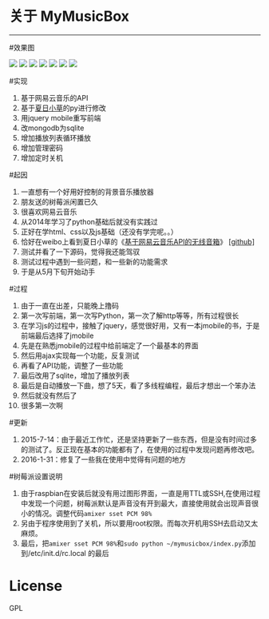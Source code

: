 # 关于  MyMusicBox 
---
#效果图

![](http://7xkdyj.com1.z0.glb.clouddn.com/1.jpg)
![](http://7xkdyj.com1.z0.glb.clouddn.com/2.jpg)
![](http://7xkdyj.com1.z0.glb.clouddn.com/3.jpg)
![](http://7xkdyj.com1.z0.glb.clouddn.com/4.jpg)
![](http://7xkdyj.com1.z0.glb.clouddn.com/5.jpg)
![](http://7xkdyj.com1.z0.glb.clouddn.com/6.jpg)
![](http://7xkdyj.com1.z0.glb.clouddn.com/8.jpg)


#实现

1. 基于网易云音乐的API
2. 基于[夏日小草](http://homeway.me/)的py进行修改
3. 用jquery mobile重写前端
4. 改mongodb为sqlite
5. 增加播放列表循环播放 
6. 增加管理密码
7. 增加定时关机

#起因
1. 一直想有一个好用好控制的背景音乐播放器
2. 朋友送的树莓派闲置已久
3. 很喜欢网易云音乐
4. 从2014年学习了python基础后就没有实践过
5. 正好在学html、css以及js基础（还没有学完呢。。）
6. 恰好在weibo上看到夏日小草的《[基于网易云音乐API的无线音箱](http://segmentfault.com/a/1190000002597540)》 [[github]](https://github.com/grasses/NetEase-Wireless-MusicBox)
7. 测试并看了一下源码，觉得我还能驾驭
8. 测试过程中遇到一些问题，和一些新的功能需求
9. 于是从5月下旬开始动手

#过程
1. 由于一直在出差，只能晚上撸码
2. 第一次写前端，第一次写Python，第一次了解http等等，所有过程很长
3. 在学习js的过程中，接触了jquery，感觉很好用，又有一本jmobile的书，于是前端最后选择了jmobile
4. 先是在熟悉jmobile的过程中给前端定了一个最基本的界面
5. 然后用ajax实现每一个功能，反复测试
6. 再看了API功能，调整了一些功能
7. 最后改用了sqlite，增加了播放列表
8. 最后是自动播放一下曲，想了5天，看了多线程编程，最后才想出一个笨办法
9. 然后就没有然后了
10. 很多第一次啊

#更新

1. 2015-7-14：由于最近工作忙，还是坚持更新了一些东西，但是没有时间过多的测试了。反正现在基本的功能都有了，在使用的过程中发现问题再修改吧。
2. 2016-1-31：修复了一些我在使用中觉得有问题的地方

#树莓派设置说明
1. 由于raspbian在安装后就没有用过图形界面，一直是用TTL或SSH,在使用过程中发现一个问题，树莓派默认是声音没有开到最大，直接使用就会出现声音很小的情况。调整代码`amixer sset PCM 98%`
2. 另由于程序使用到了关机，所以要用root权限。而每次开机用SSH去启动又太麻烦。
3. 最后，把`amixer sset PCM 98%`和`sudo python ~/mymusicbox/index.py`添加到/etc/init.d/rc.local 的最后


# License

GPL